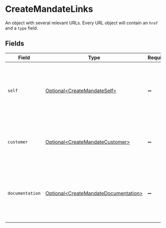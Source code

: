 # CreateMandateLinks

An object with several relevant URLs. Every URL object will contain an `href` and a `type` field.


## Fields

| Field                                                                                          | Type                                                                                           | Required                                                                                       | Description                                                                                    |
| ---------------------------------------------------------------------------------------------- | ---------------------------------------------------------------------------------------------- | ---------------------------------------------------------------------------------------------- | ---------------------------------------------------------------------------------------------- |
| `self`                                                                                         | [Optional\<CreateMandateSelf>](../../models/operations/CreateMandateSelf.md)                   | :heavy_minus_sign:                                                                             | In v2 endpoints, URLs are commonly represented as objects with an `href` and `type` field.     |
| `customer`                                                                                     | [Optional\<CreateMandateCustomer>](../../models/operations/CreateMandateCustomer.md)           | :heavy_minus_sign:                                                                             | The API resource URL of the [customer](get-customer) that this mandate belongs to.             |
| `documentation`                                                                                | [Optional\<CreateMandateDocumentation>](../../models/operations/CreateMandateDocumentation.md) | :heavy_minus_sign:                                                                             | In v2 endpoints, URLs are commonly represented as objects with an `href` and `type` field.     |